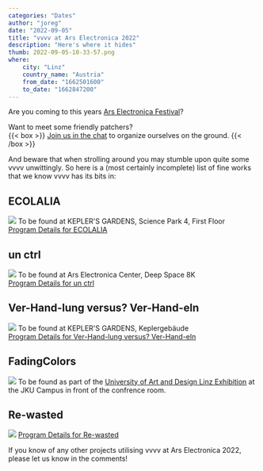 ```yaml
---
categories: "Dates"
author: "joreg"
date: "2022-09-05"
title: "vvvv at Ars Electronica 2022"
description: "Here's where it hides"
thumb: 2022-09-05-10-33-57.png
where: 
    city: "Linz"
    country_name: "Austria"
    from_date: "1662501600"
    to_date: "1662847200"
---
```


Are you coming to this years [Ars Electronica Festival](https://ars.electronica.art/planetb/de/)?

Want to meet some friendly patchers?  
{{< box >}}
[Join us in the chat](https://matrix.to/#/#vvvv-ArsElectronica:matrix.org) to organize ourselves on the ground.
{{< /box >}}

And beware that when strolling around you may stumble upon quite some vvvv unwittingly. So here is a (most certainly incomplete) list of fine works that we know vvvv has its bits in:

## ECOLALIA
![](2022-09-05-10-13-46.png)
To be found at KEPLER'S GARDENS, Science Park 4, First Floor  
[Program Details for ECOLALIA](https://ars.electronica.art/planetb/en/ecolalia/)

## un ctrl
![](2022-09-05-10-23-23.png)
To be found at Ars Electronica Center, Deep Space 8K  
[Program Details for un ctrl](https://ars.electronica.art/planetb/en/un-ctrl/)

## Ver-Hand-lung versus? Ver-Hand-eln
![](2022-09-05-10-20-41.png)
To be found at KEPLER'S GARDENS, Keplergebäude  
[Program Details for Ver-Hand-lung versus? Ver-Hand-eln](https://ars.electronica.art/planetb/en/ver-hand-lung-ver-hand-eln/)

## FadingColors
![](2022-09-05-10-16-00.png)
To be found as part of the [University of Art and Design Linz Exhibition](https://ars.electronica.art/planetb/en/exhibition-projects/) at the JKU Campus in front of the confrence room.

## Re-wasted
![](2022-09-05-12-42-53.png)
[Program Details for Re-wasted](https://ars.electronica.art/planetb/en/re-wasted/)

If you know of any other projects utilising vvvv at Ars Electronica 2022, please let us know in the comments!